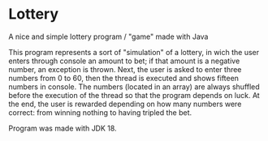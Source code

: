 # Lottery
A nice and simple lottery program / "game" made with Java

This program represents a sort of "simulation" of a lottery, in wich the user enters through console an amount to bet; if that amount is a negative number, an exception is thrown. Next, the user is asked to enter three numbers from 0 to 60, then the thread is executed and shows fifteen numbers in console. The numbers (located in an array) are always shuffled before the execution of the thread so that the program depends on luck. At the end, the user is rewarded depending on how many numbers were correct: from winning nothing to having tripled the bet.

Program was made with JDK 18.
